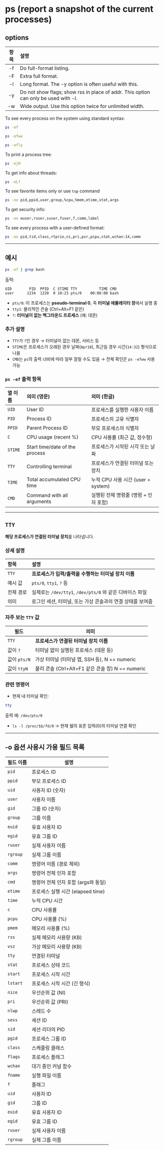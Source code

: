 
# ps (report a snapshot of the current processes)

## options

| 항목 | 설명 |
|:---:|:---|
| -f | Do full-format listing. |
| -F | Extra full format. |
| -l | Long format.  The -y option is often useful with this. |
| -y | Do not show flags; show rss in place of addr. This option can only be used with -l. |
| -w | Wide output.  Use this option twice for unlimited width. |

To see every process on the system using standard syntax:

```bash
ps -ef
```

```bash
ps -efww
```

```bash
ps -efly
```

To print a process tree:

```bash
ps -ejH
```

To get info about threads:

```bash
ps -eLf
```

To see favorite items only or use `top` command

```bash
ps -eo pid,ppid,user,group,%cpu,%mem,etime,stat,args
```

To get security info:

```bash
ps -eo euser,ruser,suser,fuser,f,comm,label
```

To see every process with a user-defined format:

```bash
ps -eo pid,tid,class,rtprio,ni,pri,psr,pcpu,stat,wchan:14,comm
```

---

## 예시

```bash
ps -ef | grep bash
```

출력:

```
UID        PID  PPID  C STIME TTY          TIME CMD
user      1234  1220  0 10:23 pts/0    00:00:00 bash
```

- `pts/0`: 이 프로세스는 **pseudo-terminal 0**, 즉 **터미널 에뮬레이터 창**에서 실행 중
- `tty1`: 물리적인 콘솔 (Ctrl+Alt+F1 같은)
- `?`: **터미널이 없는 백그라운드 프로세스** (예: 데몬)


### 추가 설명

- `TTY`가 `?`인 경우 → 터미널이 없는 데몬, 서비스 등
- `STIME`은 프로세스가 오래된 경우 날짜(`Apr10`), 최근일 경우 시간(`14:32`) 형식으로 나옴
- `CMD`는 `ps`의 출력 너비에 따라 일부 잘릴 수도 있음 → 전체 확인은 `ps -efww` 사용 가능

### `ps -ef` 출력 항목

| 열 이름 | 의미 (영문) | 의미 (한글) |
|:---|:---|:---|
| `UID`   | User ID                          | 프로세스를 실행한 사용자 이름   |
| `PID`   | Process ID                       | 프로세스의 고유 식별자   |
| `PPID`  | Parent Process ID                | 부모 프로세스의 식별자   |
| `C`     | CPU usage (recent %)             | CPU 사용률 (최근 값, 정수형)   |
| `STIME` | Start time/date of the process   | 프로세스가 시작된 시각 또는 날짜   |
| `TTY`   | Controlling terminal             | 프로세스가 연결된 터미널 또는 장치   |
| `TIME`  | Total accumulated CPU time       | 누적 CPU 사용 시간 (user + system)   |
| `CMD`   | Command with all arguments       | 실행된 전체 명령줄 (명령 + 인자 포함) |

---

## `TTY`

**해당 프로세스가 연결된 터미널 장치**를 나타냅니다.

### 상세 설명

| 항목 | 설명 |
|:---|:---|
| `TTY` | **프로세스가 입력/출력을 수행하는 터미널 장치 이름** |
| 예시 값 | `pts/0`, `tty1`, `?` 등 |
| 전체 경로 | 실제로는 `/dev/tty1`, `/dev/pts/0` 와 같은 디바이스 파일 |
| 의미 | 로그인 세션, 터미널, 또는 가상 콘솔과의 연결 상태를 보여줌 |

### 자주 보는 `TTY` 값

| 필드 | 의미 |
|------|------|
| `TTY` | **프로세스가 연결된 터미널 장치 이름** |
| 값이 `?` | 터미널 없이 실행된 프로세스 (데몬 등) |
| 값이 `pts/N` | 가상 터미널 (터미널 앱, SSH 등), N == numeric |
| 값이 `ttyN` | 물리 콘솔 (Ctrl+Alt+F1 같은 콘솔 창) N == numeric |


### 관련 명령어

- 현재 내 터미널 확인:

```bash
tty
```

출력 예: `/dev/pts/0`

- `ls -l /proc/$$/fd/0` → 현재 쉘의 표준 입력(0)의 터미널 연결 확인

---

## -o 옵션 사용시 가용 필드 목록

| 필드 이름 | 설명 |
|-----------|------|
| `pid` | 프로세스 ID |
| `ppid` | 부모 프로세스 ID |
| `uid` | 사용자 ID (숫자) |
| `user` | 사용자 이름 |
| `gid` | 그룹 ID (숫자) |
| `group` | 그룹 이름 |
| `euid` | 유효 사용자 ID |
| `egid` | 유효 그룹 ID |
| `ruser` | 실제 사용자 이름 |
| `rgroup` | 실제 그룹 이름 |
| `comm` | 명령어 이름 (경로 제외) |
| `args` | 명령어 전체 인자 포함 |
| `cmd` | 명령어 전체 인자 포함 (args와 동일) |
| `etime` | 프로세스 실행 시간 (elapsed time) |
| `time` | 누적 CPU 시간 |
| `c` | CPU 사용률 |
| `pcpu` | CPU 사용률 (%) |
| `pmem` | 메모리 사용률 (%) |
| `rss` | 실제 메모리 사용량 (KB) |
| `vsz` | 가상 메모리 사용량 (KB) |
| `tty` | 연결된 터미널 |
| `stat` | 프로세스 상태 코드 |
| `start` | 프로세스 시작 시간 |
| `lstart` | 프로세스 시작 시간 (긴 형식) |
| `nice` | 우선순위 값 (NI) |
| `pri` | 우선순위 값 (PRI) |
| `nlwp` | 스레드 수 |
| `sess` | 세션 ID |
| `sid` | 세션 리더의 PID |
| `pgid` | 프로세스 그룹 ID |
| `class` | 스케줄링 클래스 |
| `flags` | 프로세스 플래그 |
| `wchan` | 대기 중인 커널 함수 |
| `fname` | 실행 파일 이름 |
| `f` | 플래그 |
| `uid` | 사용자 ID |
| `gid` | 그룹 ID |
| `euid` | 유효 사용자 ID |
| `egid` | 유효 그룹 ID |
| `ruser` | 실제 사용자 이름 |
| `rgroup` | 실제 그룹 이름 |
